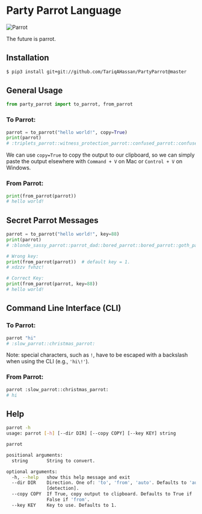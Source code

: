 # Party Parrot Language

![Parrot](http://cultofthepartyparrot.com/parrots/hd/parrot.gif)

The future is parrot. 

## Installation

```bash
$ pip3 install git+git://github.com/TariqAHassan/PartyParrot@master
```

## General Usage

```python
from party_parrot import to_parrot, from_parrot
```

### To Parrot:

```python
parrot = to_parrot("hello world!", copy=True)
print(parrot)
# :triplets_parrot::witness_protection_parrot::confused_parrot::confused_parrot::conga_parrot: :deal_with_it_parrot::conga_parrot::popcorn_parrot::confused_parrot::chill_parrot:!
```

We can use `copy=True` to copy the output to our clipboard, so we can simply
paste the output elsewhere with `Command + V` on Mac or `Control + V` on Windows.

### From Parrot:

```python
print(from_parrot(parrot))
# hello world!
```

## Secret Parrot Messages

```python
parrot = to_parrot("hello world!", key=88)
print(parrot)
# :blonde_sassy_parrot::parrot_dad::bored_parrot::bored_parrot::goth_parrot: :coffee_parrot::goth_parrot::margarita_parrot::bored_parrot::ship_it_parrot:!
```

```python
# Wrong key:
print(from_parrot(parrot))  # default key = 1.
# xdzzv fvhzc!

# Correct Key:
print(from_parrot(parrot, key=88))
# hello world!
```

## Command Line Interface (CLI)

### To Parrot:

```bash
parrot "hi"
# :slow_parrot::christmas_parrot:
```

Note: special characters, such as `!`, have to be escaped with a backslash when using the CLI
(e.g., `'hi\!'`).

### From Parrot:

```bash
parrot :slow_parrot::christmas_parrot:
# hi
```

## Help

```bash
parrot -h
usage: parrot [-h] [--dir DIR] [--copy COPY] [--key KEY] string

parrot

positional arguments:
  string       String to convert.

optional arguments:
  -h, --help   show this help message and exit
  --dir DIR    Direction. One of: 'to', 'from', 'auto'. Defaults to 'auto'
               [detection].
  --copy COPY  If True, copy output to clipboard. Defaults to True if 'to',
               False if 'from'.
  --key KEY    Key to use. Defaults to 1.
```
